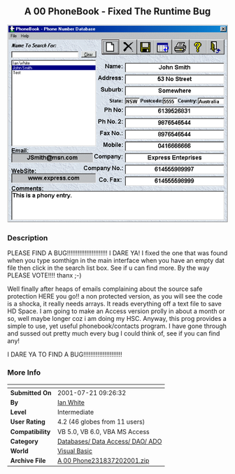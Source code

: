 ﻿<div align="center">

## A 00 PhoneBook \- Fixed The Runtime Bug

<img src="PIC20017202346426176.gif">
</div>

### Description

PLEASE FIND A BUG!!!!!!!!!!!!!!!!!!!!!!! I DARE YA! I fixed the one that was found when you type somthign in the main interface when you have an empty dat file then click in the search list box. See if u can find more. By the way PLEASE VOTE!!!! thanx ;-)

Well finally after heaps of emails complaining about the source safe protection HERE you go!! a non protected version, as you will see the code is a shocka, it really needs arrays. It reads everything off a text file to save HD Space. I am going to make an Access version prolly in about a month or so, well maybe longer coz i am doing my HSC. Anyway, this prog provides a simple to use, yet useful phonebook/contacts program. I have gone through and sussed out pretty much every bug I could think of, see if you can find any!

I DARE YA TO FIND A BUG!!!!!!!!!!!!!!!!!!!!!!
 
### More Info
 


<span>             |<span>
---                |---
**Submitted On**   |2001-07-21 09:26:32
**By**             |[Ian White](https://github.com/Planet-Source-Code/PSCIndex/blob/master/ByAuthor/ian-white.md)
**Level**          |Intermediate
**User Rating**    |4.2 (46 globes from 11 users)
**Compatibility**  |VB 5\.0, VB 6\.0, VBA MS Access
**Category**       |[Databases/ Data Access/ DAO/ ADO](https://github.com/Planet-Source-Code/PSCIndex/blob/master/ByCategory/databases-data-access-dao-ado__1-6.md)
**World**          |[Visual Basic](https://github.com/Planet-Source-Code/PSCIndex/blob/master/ByWorld/visual-basic.md)
**Archive File**   |[A 00 Phone231837202001\.zip](https://github.com/Planet-Source-Code/ian-white-a-00-phonebook-fixed-the-runtime-bug__1-25275/archive/master.zip)








